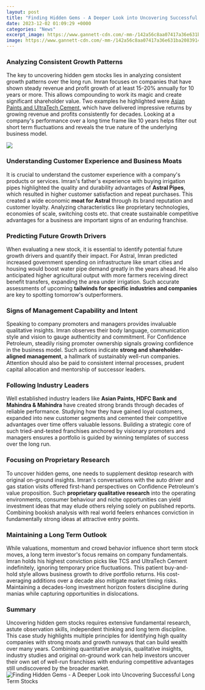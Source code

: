 ```yaml
---
layout: post
title: "Finding Hidden Gems - A Deeper Look into Uncovering Successful Long Term Stocks"
date: 2023-12-02 01:09:29 +0000
categories: "News"
excerpt_image: https://www.gannett-cdn.com/-mm-/142a56c8aa07417a36e631ba2083914fa209a277/c=0-272-2398-1627/local/-/media/2016/10/19/USATODAY/USATODAY/636124726575534506-MF-Article8.jpg?width=2398&amp;height=1355&amp;fit=crop&amp;format=pjpg&amp;auto=webp
image: https://www.gannett-cdn.com/-mm-/142a56c8aa07417a36e631ba2083914fa209a277/c=0-272-2398-1627/local/-/media/2016/10/19/USATODAY/USATODAY/636124726575534506-MF-Article8.jpg?width=2398&amp;height=1355&amp;fit=crop&amp;format=pjpg&amp;auto=webp
---
```


### Analyzing Consistent Growth Patterns 
The key to uncovering hidden gem stocks lies in analyzing consistent growth patterns over the long run. Imran focuses on companies that have shown steady revenue and profit growth of at least 15-20% annually for 10 years or more. This allows compounding to work its magic and create significant shareholder value. Two examples he highlighted were [Asian Paints and UltraTech Cement](https://yt.io.vn/collection/abston), which have delivered impressive returns by growing revenue and profits consistently for decades. Looking at a company's performance over a long time frame like 10 years helps filter out short term fluctuations and reveals the true nature of the underlying business model.

![](https://investorplace.com/wp-content/uploads/2020/05/long-term-stocks.jpg)
### Understanding Customer Experience and Business Moats
It is crucial to understand the customer experience with a company's products or services. Imran's father's experience with buying irrigation pipes highlighted the quality and durability advantages of **Astral Pipes**, which resulted in higher customer satisfaction and repeat purchases. This created a wide economic **moat for Astral** through its brand reputation and customer loyalty. Analyzing characteristics like proprietary technologies, economies of scale, switching costs etc. that create sustainable competitive advantages for a business are important signs of an enduring franchise. 
### Predicting Future Growth Drivers 
When evaluating a new stock, it is essential to identify potential future growth drivers and quantify their impact. For Astral, Imran predicted increased government spending on infrastructure like smart cities and housing would boost water pipe demand greatly in the years ahead. He also anticipated higher agricultural output with more farmers receiving direct benefit transfers, expanding the area under irrigation. Such accurate assessments of upcoming **tailwinds for specific industries and companies** are key to spotting tomorrow's outperformers.
### Signs of Management Capability and Intent
Speaking to company promoters and managers provides invaluable qualitative insights. Imran observes their body language, communication style and vision to gauge authenticity and commitment. For Confidence Petroleum, steadily rising promoter ownership signals growing confidence in the business model. Such actions indicate **strong and shareholder-aligned management**, a hallmark of sustainably well-run companies. Attention should also be paid to consistent internal processes, prudent capital allocation and mentorship of successor leaders. 
### Following Industry Leaders
Well established industry leaders like **Asian Paints, HDFC Bank and Mahindra & Mahindra** have created strong brands through decades of reliable performance. Studying how they have gained loyal customers, expanded into new customer segments and cemented their competitive advantages over time offers valuable lessons. Building a strategic core of such tried-and-tested franchises anchored by visionary promoters and managers ensures a portfolio is guided by winning templates of success over the long run.
### Focusing on Proprietary Research
To uncover hidden gems, one needs to supplement desktop research with original on-ground insights. Imran's conversations with the auto driver and gas station visits offered first-hand perspectives on Confidence Petroleum's value proposition. Such **proprietary qualitative research** into the operating environments, consumer behaviour and niche opportunities can yield investment ideas that may elude others relying solely on published reports. Combining bookish analysis with real world feelers enhances conviction in fundamentally strong ideas at attractive entry points.
### Maintaining a Long Term Outlook 
While valuations, momentum and crowd behavior influence short term stock moves, a long term investor's focus remains on company fundamentals. Imran holds his highest conviction picks like TCS and UltraTech Cement indefinitely, ignoring temporary price fluctuations. This patient buy-and-hold style allows business growth to drive portfolio returns. His cost-averaging additions over a decade also mitigate market timing risks. Maintaining a decades-long investment horizon fosters discipline during manias while capturing opportunities in dislocations.
### Summary
Uncovering hidden gem stocks requires extensive fundamental research, astute observation skills, independent thinking and long term discipline. This case study highlights multiple principles for identifying high quality companies with strong moats and growth runways that can build wealth over many years. Combining quantitative analysis, qualitative insights, industry studies and original on-ground work can help investors uncover their own set of well-run franchises with enduring competitive advantages still undiscovered by the broader market.
![Finding Hidden Gems - A Deeper Look into Uncovering Successful Long Term Stocks](https://www.gannett-cdn.com/-mm-/142a56c8aa07417a36e631ba2083914fa209a277/c=0-272-2398-1627/local/-/media/2016/10/19/USATODAY/USATODAY/636124726575534506-MF-Article8.jpg?width=2398&amp;height=1355&amp;fit=crop&amp;format=pjpg&amp;auto=webp)